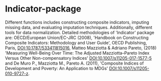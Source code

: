 # Indicator-package


Different functions includes constructing composite indicators, imputing missing data, and evaluating imputation techniques. Additionally, different tools for data normalization. Detailed methodologies of  'Indicator' package are: OECD/European Union/EC-JRC (2008), 'Handbook on Constructing Composite Indicators: Methodology and User Guide', OECD Publishing, Paris, <DOI:10.1787/533411815016>, Matteo Mazziotta & Adriano Pareto, (2018) 'Measuring Well-Being Over Time: The Adjusted Mazziotta–Pareto Index Versus Other Non-compensatory Indices' <DOI:10.1007/s11205-017-1577-5> and De Muro P., Mazziotta M., Pareto A. (2011), 'Composite Indices  of Development and Poverty: An Application to MDGs' <DOI:10.1007/s11205-010-9727-z>.
